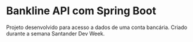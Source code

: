# Bankline API com Spring Boot

Projeto desenvolvido para acesso a dados de uma conta bancária.
Criado durante a semana Santander Dev Week.
